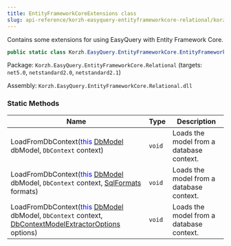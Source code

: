 ```yaml
---
title: EntityFrameworkCoreExtensions class
slug: api-reference/korzh-easyquery-entityframeworkcore-relational/korzh-easyquery-entityframeworkcore-namespace/entityframeworkcoreextensions-class
---
```



Contains some extensions for using EasyQuery with Entity Framework Core.
```csharp
public static class Korzh.EasyQuery.EntityFrameworkCore.EntityFrameworkCoreExtensions

```
Package: `Korzh.EasyQuery.EntityFrameworkCore.Relational` (targets: `net5.0`, `netstandard2.0`, `netstandard2.1`)

Assembly: `Korzh.EasyQuery.EntityFrameworkCore.Relational.dll`

### Static Methods

| Name | Type | Description | 
| --- | --- | --- | 
| LoadFromDbContext(<span style='color: blue'>this</span> [DbModel](/api-reference/korzh-easyquery-db/korzh-easyquery-db-namespace/dbmodel-class) dbModel, `DbContext` context) | `void` | Loads the model from a database context. | 
| LoadFromDbContext(<span style='color: blue'>this</span> [DbModel](/api-reference/korzh-easyquery-db/korzh-easyquery-db-namespace/dbmodel-class) dbModel, `DbContext` context, [SqlFormats](/api-reference/korzh-easyquery-db/korzh-easyquery-db-namespace/sqlformats-class) formats) | `void` | Loads the model from a database context. | 
| LoadFromDbContext(<span style='color: blue'>this</span> [DbModel](/api-reference/korzh-easyquery-db/korzh-easyquery-db-namespace/dbmodel-class) dbModel, `DbContext` context, [DbContextModelExtractorOptions](/api-reference/korzh-easyquery-entityframeworkcore-relational/korzh-easyquery-entityframeworkcore-namespace/dbcontextmodelextractoroptions-class) options) | `void` | Loads the model from a database context. |